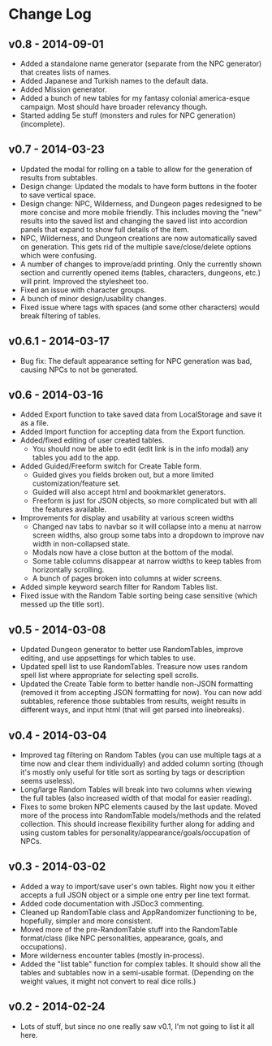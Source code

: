 Change Log
==========

v0.8 - 2014-09-01
-----------------

* Added a standalone name generator (separate from the NPC generator) that creates lists of names.
* Added Japanese and Turkish names to the default data.
* Added Mission generator.
* Added a bunch of new tables for my fantasy colonial america-esque campaign. Most should have broader relevancy though.
* Started adding 5e stuff (monsters and rules for NPC generation) (incomplete).

v0.7 - 2014-03-23
-----------------

* Updated the modal for rolling on a table to allow for the generation of results from subtables.
* Design change: Updated the modals to have form buttons in the footer to save vertical space.
* Design change: NPC, Wilderness, and Dungeon pages redesigned to be more concise and more mobile friendly. This includes moving the "new" results into the saved list and changing the saved list into accordion panels that expand to show full details of the item.
* NPC, Wilderness, and Dungeon creations are now automatically saved on generation. This gets rid of the multiple save/close/delete options which were confusing.
* A number of changes to improve/add printing. Only the currently shown section and currently opened items (tables, characters, dungeons, etc.) will print. Improved the stylesheet too.
* Fixed an issue with character groups.
* A bunch of minor design/usability changes.
* Fixed issue where tags with spaces (and some other characters) would break filtering of tables.

v0.6.1 - 2014-03-17
-------------------

* Bug fix: The default appearance setting for NPC generation was bad, causing NPCs to not be generated.


v0.6 - 2014-03-16
-----------------

* Added Export function to take saved data from LocalStorage and save it as a file.
* Added Import function for accepting data from the Export function.
* Added/fixed editing of user created tables.
    * You should now be able to edit (edit link is in the info modal) any tables you add to the app.
* Added Guided/Freeform switch for Create Table form.
	* Guided gives you fields broken out, but a more limited customization/feature set.
	* Guided will also accept html and bookmarklet generators.
	* Freeform is just for JSON objects, so more complicated but with all the features available.
* Improvements for display and usability at various screen widths
	* Changed nav tabs to navbar so it will collapse into a menu at narrow screen widths, also group some tabs into a dropdown to improve nav width in non-collapsed state.
    * Modals now have a close button at the bottom of the modal.
    * Some table columns disappear at narrow widths to keep tables from horizontally scrolling.
    * A bunch of pages broken into columns at wider screens.
* Added simple keyword search filter for Random Tables list.
* Fixed issue with the Random Table sorting being case sensitive (which messed up the title sort).

v0.5 - 2014-03-08
-----------------

* Updated Dungeon generator to better use RandomTables, improve editing, and use appsettings for which tables to use.
* Updated spell list to use RandomTables. Treasure now uses random spell list where appropriate for selecting spell scrolls.
* Updated the Create Table form to better handle non-JSON formatting (removed it from accepting JSON formatting for now). You can now add subtables, reference those subtables from results, weight results in different ways, and input html (that will get parsed into linebreaks).

v0.4 - 2014-03-04
-----------------

* Improved tag filtering on Random Tables (you can use multiple tags at a time now and clear them individually) and added column sorting (though it's mostly only useful for title sort as sorting by tags or description seems useless).
* Long/large Random Tables will break into two columns when viewing the full tables (also increased width of that modal for easier reading).
* Fixes to some broken NPC elements caused by the last update. Moved more of the process into RandomTable models/methods and the related collection. This should increase flexibility further along for adding and using custom tables for personality/appearance/goals/occupation of NPCs.

v0.3 - 2014-03-02
-----------------

* Added a way to import/save user's own tables. Right now you it either accepts a full JSON object or a simple one entry per line text format.
* Added code documentation with JSDoc3 commenting.
* Cleaned up RandomTable class and AppRandomizer functioning to be, hopefully, simpler and more consistent.
* Moved more of the pre-RandomTable stuff into the RandomTable format/class (like NPC personalities, appearance, goals, and occupations).
* More wilderness encounter tables (mostly in-process).
* Added the "list table" function for complex tables. It should show all the tables and subtables now in a semi-usable format. (Depending on the weight values, it might not convert to real dice rolls.)


v0.2 - 2014-02-24
-----------------

* Lots of stuff, but since no one really saw v0.1, I'm not going to list it all here.